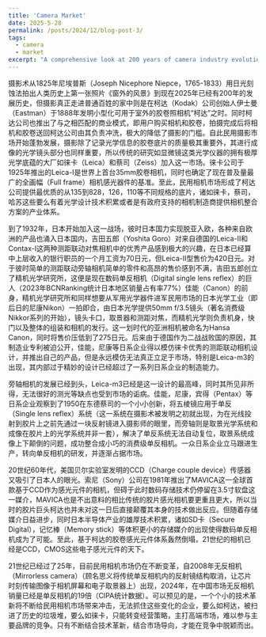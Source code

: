 ```yaml
---
title: 'Camera Market'
date: 2025-5-28
permalink: /posts/2024/12/blog-post-3/
tags:
  - camera
  - market
excerpt: "A comprehensive look at 200 years of camera industry evolution, from the first photograph to modern mirrorless systems."
---
```


<!--more-->
摄影术从1825年尼埃普斯（Joseph Nicephore Niepce，1765-1833）用日光刻蚀法拍出人类历史上第一张照片《窗外的风景》到现在2025年已经有200年的发展历史，但摄影真正走进普通百姓的家中则是在柯达（Kodak）公司创始人伊士曼（Eastman）于1888年发明小型化可用于室外的胶卷照相机“柯达”之时。同时柯达公司也推出了与之相匹配的商业模式，即用户购买相机和胶卷，拍摄完成后将相机和胶卷送回柯达公司由其负责冲洗，极大的降低了摄影的门槛。自此民用摄影市场开始蓬勃发展，摄影除了记录光学信息的胶卷底片的质量极其重要外，其进行成像的光学镜头部分也同样重要，所以传统的研究如显微镜这类光学仪器的拥有极厚光学底蕴的大厂如徕卡（Leica）和蔡司（Zeiss）加入这一市场。徕卡公司于1925年推出的Leica-I是世界上首台35mm胶卷相机，同时也确定了现在普及量最广的全画幅（Full frame）相机感光器件的基准。至此，民用相机市场形成了柯达公司提供最优质的从135到828，126，110等不同规格的底片，诸如徕卡，蔡司，哈苏这些要么有着光学设计技术积累或者是有政府支持的相机制造商提供相机整合方案的产业体系。

到了1932年，日本开始加入这一战场，彼时日本国力实现脱亚入欧，各种来自欧洲的产品也涌入日本国内，吉田五郎（Yoshita Goro）对来自德国的Leica-II和Contax-I这两种测距联动对焦相机中的优秀产品感到极大的兴趣，在日本已经算中上层收入的银行职员的一个月工资为70日元，但Leica-II型售价为420日元。对于彼时简单的测距联动旁轴相机简单的零件和高昂的售价感到不满，吉田五郎创立了精机光学研究所，这便是现在数码单反相机（Digital single lens reflex）的巨人（2023年BCNRanking统计日本地区销量占有率77%）佳能（Canon）的前身，精机光学研究所和同样想要从军用光学器件进军民用市场的日本光学工业（即后日的尼康Nikon）一拍即合，由日本光学提供50mm f/3.5镜头（著名消费级Nikkor系列的开始），镜头卡口，取景器和测距对焦，而精机光学则负责机身，快门以及整体的组装和相机的发行。这一划时代的亚洲相机被命名为Hansa Canon，同时将售价压低到了275日元。后来由于德国作为二战战败国的原因，其制造业专利被迫公开，佳能，尼康等日系企业得以模仿徕卡优秀的测距联动相机设计，并推出自己的产品，但是永远模仿无法真正立足于市场，特别是Leica-m3的出现，其内部过于精妙的设计已经超过了一系列日系企业的制造能力。

旁轴相机的发展已经到头，Leica-m3已经是这一设计的最高峰，同时其所见非所得，无法很好的测光等缺点也受到市场的诟病。佳能，尼康，宾得（Pentax）等日系企业观察到了1950在东德蔡司的一个小小创新，将五棱镜应用于单反（Single lens reflex）系统（这一系统在摄影术被发明之初就出现，为在光线投射到胶片上之前先通过一块反射镜进入摄影师的眼里，而旁轴则是取景光学系统和成像在胶片上的光学系统并非一套），解决了单反系统无法自动复位，取景系统成像上下颠倒的问题，成功整合成小巧的消费级单反相机。一众日系企业立马跟进生产，转向单反相机的研发，并逐渐占据市场。

20世纪60年代，美国贝尔实验室发明的CCD（Charge couple device）传感器又吸引了日本人的眼光。索尼（Sony）公司在1981年推出了MAVICA这一全球首款基于CCD作为感光元件的相机，但碍于此时数码存储技术仍停留在3.5寸软盘这一媒介，MAVICA也是不出意料的相比传统的胶片感光相机要更重且更大，所以当时的胶片巨头柯达也并未对这一日后直接颠覆其本身的技术做出反应。但随着存储媒介日益进步，同时日本半导体产业的雄厚技术积累，诸如SD卡（Secure Digital），记忆棒（Memory stick）等体积更小的存储媒介的出现使得数码单反相机成为了可能。至此，基于柯达的胶卷感光元件体系轰然倒塌，21世纪的相机已经是CCD，CMOS这些电子感光元件的天下。

21世纪已经过了25年，目前民用相机市场仍在不断变革，自2008年无反相机（Mirrorless camera）（顾名思义将传统单反相机内的反射镜结构取消，让芯片时刻传输图像于相机屏幕和电子取景器上）出现，2024年，在中国市场无反相机销量已经是单反相机的19倍（CIPA统计数据）。可以预见的是，一个个小的技术革新将不断给民用相机市场带来冲击，无法抓住这些变化的企业，要么如柯达，被扫进了历史的垃圾堆，要么如徕卡，只能转变经营策略，主打高端市场，难以参与主要品牌的竞争。只有不断结合技术革新，结合市场导向，才能在竞争中脱颖而出。
